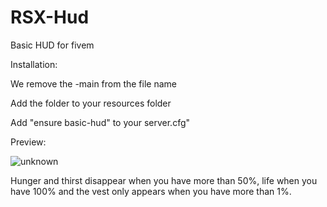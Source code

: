 
# RSX-Hud
Basic HUD for fivem

Installation:
 
  We remove the -main from the file name
 
  Add the folder to your resources folder

  Add "ensure basic-hud" to your server.cfg"
  
  
Preview:

![unknown](https://user-images.githubusercontent.com/101907679/159098599-7903319d-92e8-4c74-bd6a-24c7a2d2dd3f.png)

Hunger and thirst disappear when you have more than 50%, life when you have 100% and the vest only appears when you have more than 1%.

